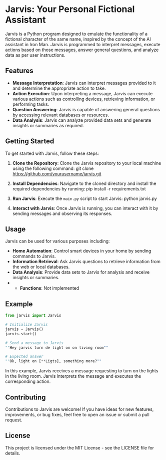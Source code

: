 # Jarvis: Your Personal Fictional Assistant

Jarvis is a Python program designed to emulate the functionality of a fictional character of the same name, inspired by the concept of the AI assistant in Iron Man. Jarvis is programmed to interpret messages, execute actions based on those messages, answer general questions, and analyze data as per user instructions.

## Features

- **Message Interpretation**: Jarvis can interpret messages provided to it and determine the appropriate action to take.
- **Action Execution**: Upon interpreting a message, Jarvis can execute various actions such as controlling devices, retrieving information, or performing tasks.
- **Question Answering**: Jarvis is capable of answering general questions by accessing relevant databases or resources.
- **Data Analysis**: Jarvis can analyze provided data sets and generate insights or summaries as required.

## Getting Started

To get started with Jarvis, follow these steps:

1. **Clone the Repository**: Clone the Jarvis repository to your local machine using the following command:
git clone https://github.com/yourusername/jarvis.git   
2. **Install Dependencies**: Navigate to the cloned directory and install the required dependencies by running:
pip install -r requirements.txt
3. **Run Jarvis**: Execute the `main.py` script to start Jarvis:
python jarvis.py

4. **Interact with Jarvis**: Once Jarvis is running, you can interact with it by sending messages and observing its responses.

## Usage

Jarvis can be used for various purposes including:

- **Home Automation**: Control smart devices in your home by sending commands to Jarvis.
- **Information Retrieval**: Ask Jarvis questions to retrieve information from the web or local databases.
- **Data Analysis**: Provide data sets to Jarvis for analysis and receive insights or summaries.
- - **Functions**: Not implemented

## Example

```python
from jarvis import Jarvis

# Initialize Jarvis
jarvis = Jarvis()
jarvis.start()

# Send a message to Jarvis
""Hey jarvis turn de light on on living room""

# Expected answer
""Ok, light on [**Ligts], something more?""
```
In this example, Jarvis receives a message requesting to turn on the lights in the living room. Jarvis interprets the message and executes the corresponding action.

## Contributing
Contributions to Jarvis are welcome! If you have ideas for new features, improvements, or bug fixes, feel free to open an issue or submit a pull request.

## License
This project is licensed under the MIT License - see the LICENSE file for details.






